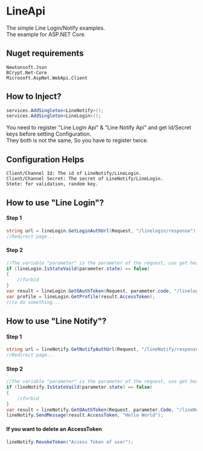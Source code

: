 # LineApi
The simple Line Login/Notify examples.    
The example for ASP.NET Core.

## Nuget requirements
```
Newtonsoft.Json    
BCrypt.Net-Core    
Microsoft.AspNet.WebApi.Client
```

## How to Inject?
```csharp
services.AddSingleton<LineNotify>();
services.AddSingleton<LineLogin>();
```
You need to register "Line Login Api" & "Line Notify Api" and get Id/Secret keys before setting Configuration.    
They both is not the same, So you have to register twice.

## Configuration Helps
```
Client/Channel Id: The id of LineNotify/LineLogin.    
Client/Channel Secret: The secret of LineNotify/LineLogin.    
Stete: for validation, random key.
```

## How to use "Line Login"?
#### Step 1
```csharp
string url = lineLogin.GetLoginAuthUrl(Request, "/linelogin/response");
//Redirect page...
```
#### Step 2
```csharp
//The variable "parameter" is the parameter of the request, use get header.
if (lineLogin.IsStateVaild(parameter.state) == false)
{
    //forbid
}
var result = lineLogin.GetOAuthToken(Request, parameter.code, "/linelogin/response");
var profile = lineLogin.GetProfile(result.AccessToken);
//to do something...
```

## How to use "Line Notify"?
#### Step 1
```csharp
string url = lineNotify.GetNotifyAuthUrl(Request, "/lineNotify/response");
//Redirect page...
```
#### Step 2
```csharp
//The variable "parameter" is the parameter of the request, use get header.
if (lineNotify.IsStateVaild(parameter.state) == false)
{
    //forbid
}
var result = lineNotify.GetOAuthToken(Request, parameter.Code, "/lineNotify/response");
lineNotify.SendMessage(result.AccessToken, "Hello World");
```
#### If you want to delete an AccessToken
```csharp
lineNotify.RevokeToken("Access Token of user");
```
